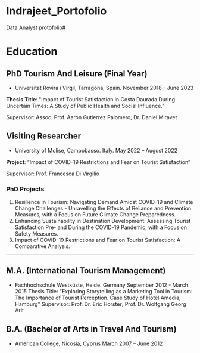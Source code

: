 # Indrajeet_Portofolio
Data Analyst protofolio#

# Education
## PhD Tourism And Leisure (Final Year)
- Universitat Rovira i Virgil, Tarragona, Spain. November 2018 - June 2023

**Thesis Title**: "Impact of Tourist Satisfaction in Costa Daurada During Uncertain Times: A Study of
Public Health and Social Influence."

Supervisor: Assoc. Prof. Aaron Gutierrez Palomero; Dr. Daniel Miravet
  
  ## Visiting Researcher
- University of Molise, Campobasso. Italy. May 2022 – August 2022

**Project**: “Impact of COVID-19 Restrictions and Fear on Tourist Satisfaction”
  
Supervisor: Prof. Francesca Di Virgilio

### PhD Projects
1. Resilience in Tourism: Navigating Demand Amidst COVID-19 and Climate Change Challenges -
Unravelling the Effects of Reliance and Prevention Measures, with a Focus on Future Climate
Change Preparedness.
2. Enhancing Sustainability in Destination Development: Assessing Tourist Satisfaction Pre- and
During the COVID-19 Pandemic, with a Focus on Safety Measures.
3. Impact of COVID-19 Restrictions and Fear on Tourist Satisfaction: A Comparative Analysis.
---
## M.A. (International Tourism Management)
- Fachhochschule Westküste, Heide. Germany
September 2012 - March 2015
Thesis Title: "Exploring Storytelling as a Marketing Tool in Tourism: The Importance of Tourist
Perception. Case Study of Hotel Amedia, Hamburg"
Supervisor: Prof. Dr. Eric Horster; Prof. Dr. Wolfgang Georg Arlt
## B.A. (Bachelor of Arts in Travel And Tourism)
- American College, Nicosia, Cyprus
March 2007 – June 2012

